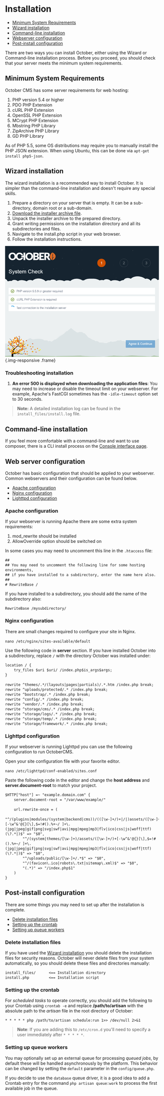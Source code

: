 # Installation

- [Minimum System Requirements](#system-requirements)
- [Wizard installation](#wizard-installation)
- [Command-line installation](#command-line-installation)
- [Webserver configuration](#webserver-configuration)
- [Post-install configuration](#post-install-config)

There are two ways you can install October, either using the Wizard or Command-line installation process.
Before you proceed, you should check that your server meets the minimum system requirements.

<a name="system-requirements" class="anchor" href="#system-requirements"></a>
## Minimum System Requirements

October CMS has some server requirements for web hosting:

1. PHP version 5.4 or higher
1. PDO PHP Extension
1. cURL PHP Extension
1. OpenSSL PHP Extension
1. MCrypt PHP Extension
1. Mbstring PHP Library
1. ZipArchive PHP Library
1. GD PHP Library

As of PHP 5.5, some OS distributions may require you to manually install the PHP JSON extension.
When using Ubuntu, this can be done via ``apt-get install php5-json``.

<a name="wizard-installation" class="anchor" href="#wizard-installation"></a>
## Wizard installation

The wizard installation is a recommended way to install October. It is simpler than the command-line installation and doesn't require any special skills.

1. Prepare a directory on your server that is empty. It can be a sub-directory, domain root or a sub-domain.
1. [Download the installer archive file](https://github.com/octobercms/install/archive/master.zip).
1. Unpack the installer archive to the prepared directory.
1. Grant writing permissions on the installation directory and all its subdirectories and files.
1. Navigate to the install.php script in your web browser.
1. Follow the installation instructions.

![image](https://github.com/octobercms/docs/blob/master/images/wizard-installer.png?raw=true) {.img-responsive .frame}

<a name="troubleshoot-installation" class="anchor" href="#troubleshoot-installation"></a>
### Troubleshooting installation

1. **An error 500 is displayed when downloading the application files**: You may need to increase or disable the timeout limit on your webserver. For example, Apache's FastCGI sometimes has the `-idle-timeout` option set to 30 seconds.

> **Note:** A detailed installation log can be found in the `install_files/install.log` file.

<a name="command-line-installation" class="anchor" href="#command-line-installation"></a>
## Command-line installation

If you feel more comfortable with a command-line and want to use composer, there is a CLI install process on the [Console interface page](console#console-install).

<a name="webserver-configuration" class="anchor" href="#webserver-configuration"></a>
## Web server configuration

October has basic configuration that should be applied to your webserver. Common webservers and their configuration can be found below.

- [Apache configuration](#apache-configuration)
- [Nginx configuration](#nginx-configuration)
- [Lighttpd configuration](#lighttd-configuration)

<a name="apache-configuration" class="anchor" href="#apache-configuration"></a>
### Apache configuration

If your webserver is running Apache there are some extra system requirements:

1. mod_rewrite should be installed
1. AllowOverride option should be switched on

In some cases you may need to uncomment this line in the `.htaccess` file:

    ##
    ## You may need to uncomment the following line for some hosting environments,
    ## if you have installed to a subdirectory, enter the name here also.
    ##
    # RewriteBase /

If you have installed to a subdirectory, you should add the name of the subdirectory also:

    RewriteBase /mysubdirectory/

<a name="nginx-configuration" class="anchor" href="#nginx-configuration"></a>
### Nginx configuration

There are small changes required to configure your site in Nginx.

`nano /etc/nginx/sites-available/default`

Use the following code in **server** section. If you have installed October into a subdirectory, replace `/` with the directory October was installed under:

    location / {
        try_files $uri $uri/ /index.php$is_args$args;
    }

    rewrite ^themes/.*/(layouts|pages|partials)/.*.htm /index.php break;
    rewrite ^uploads/protected/.* /index.php break;
    rewrite ^bootstrap/.* /index.php break;
    rewrite ^config/.* /index.php break;
    rewrite ^vendor/.* /index.php break;
    rewrite ^storage/cms/.* /index.php break;
    rewrite ^storage/logs/.* /index.php break;
    rewrite ^storage/temp/.* /index.php break;
    rewrite ^storage/framework/.* /index.php break;

<a name="lighttd-configuration" class="anchor" href="#lighttd-configuration"></a>
### Lighttpd configuration

If your webserver is running Lighttpd you can use the following configuration to run OctoberCMS.

Open your site configuration file with your favorite editor.

`nano /etc/lighttpd/conf-enabled/sites.conf`

Paste the following code in the editor and change the **host address** and  **server.document-root** to match your project.

    $HTTP["host"] =~ "example.domain.com" {
        server.document-root = "/var/www/example/"

        url.rewrite-once = (
            "^/(plugins|modules/(system|backend|cms))/(([\w-]+/)+|/|)assets/([\w-]+/)+[-\w^&'@{}[\],$=!#().%+~/ ]+\.(jpg|jpeg|gif|png|svg|swf|avi|mpg|mpeg|mp3|flv|ico|css|js|woff|ttf)(\?.*|)$" => "$0",
            "^/(system|themes/[\w-]+)/assets/([\w-]+/)+[-\w^&'@{}[\],$=!#().%+~/ ]+\.(jpg|jpeg|gif|png|svg|swf|avi|mpg|mpeg|mp3|flv|ico|css|js|woff|ttf)(\?.*|)$" => "$0",
            "^/uploads/public/[\w-]+/.*$" => "$0",
            "^/(favicon\.ico|robots\.txt|sitemap\.xml)$" => "$0",
            "(.*)" => "/index.php$1"
        )
    }

<a name="post-install-config" class="anchor" href="#post-install-config"></a>
## Post-install configuration

There are some things you may need to set up after the installation is complete.

- [Delete installation files](#delete-install-files)
- [Setting up the crontab](#crontab-setup)
- [Setting up queue workers](#queue-setup)

<a name="delete-install-files" class="anchor" href="#delete-install-files"></a>
### Delete installation files

If you have used the [Wizard installation](#wizard-installation) you should delete the installation files for security reasons. October will never delete files from your system automatically, so you should delete these files and directories manually:

    install_files/      <== Installation directory
    install.php         <== Installation script

<a name="crontab-setup" class="anchor" href="#crontab-setup"></a>
### Setting up the crontab

For *scheduled tasks* to operate correctly, you should add the following to your Crontab using `crontab -e` and replace **/path/to/artisan** with the absolute path to the *artisan* file in the root directory of October:

    * * * * * php /path/to/artisan schedule:run 1>> /dev/null 2>&1

> **Note**: If you are adding this to `/etc/cron.d` you'll need to specify a user immediately after `* * * * *`.

<a name="queue-setup" class="anchor" href="#queue-setup"></a>
### Setting up queue workers

You may optionally set up an external queue for processing *queued jobs*, by default these will be handled asynchronously by the platform. This behavior can be changed by setting the `default` parameter in the `config/queue.php`.

If you decide to use the `database` queue driver, it is a good idea to add a Crontab entry for the command `php artisan queue:work` to process the first available job in the queue.
